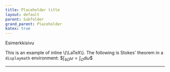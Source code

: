 ```yaml
---
title: Placeholder title
layout: default
parent: Subfolder
grand_parent: Placeholder
katex: true
---
```


Esimerkkisivu

This is an example of inline \\(\LaTeX\\). The following is Stokes' theorem in a
`displaymath` environment: \$$\int_{\partial \Omega} \omega = \int_{\Omega} d\omega\$$

----